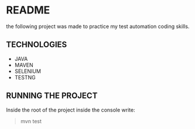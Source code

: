 # README

the following project was made to practice my test automation coding skills. 

## TECHNOLOGIES
* JAVA
* MAVEN
* SELENIUM
* TESTNG
## RUNNING THE PROJECT 
Inside the root of the project inside the console write:
> mvn test
